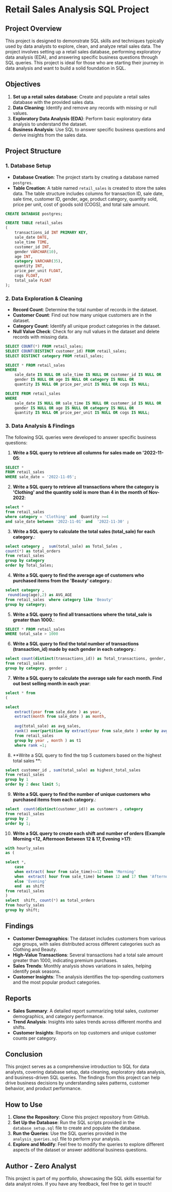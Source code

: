 # Retail Sales Analysis SQL Project

## Project Overview
This project is designed to demonstrate SQL skills and techniques typically used by data analysts to explore, clean, and analyze retail sales data. The project involves setting up a retail sales database, performing exploratory data analysis (EDA), and answering specific business questions through SQL queries. This project is ideal for those who are starting their journey in data analysis and want to build a solid foundation in SQL.

## Objectives

1. **Set up a retail sales database**: Create and populate a retail sales database with the provided sales data.
2. **Data Cleaning**: Identify and remove any records with missing or null values.
3. **Exploratory Data Analysis (EDA)**: Perform basic exploratory data analysis to understand the dataset.
4. **Business Analysis**: Use SQL to answer specific business questions and derive insights from the sales data.

## Project Structure

### 1. Database Setup

- **Database Creation**: The project starts by creating a database named `postgres`.
- **Table Creation**: A table named `retail_sales` is created to store the sales data. The table structure includes columns for transaction ID, sale date, sale time, customer ID, gender, age, product category, quantity sold, price per unit, cost of goods sold (COGS), and total sale amount.

```sql
CREATE DATABASE postgres;

CREATE TABLE retail_sales
(
    transactions_id INT PRIMARY KEY,
    sale_date DATE,	
    sale_time TIME,
    customer_id INT,	
    gender VARCHAR(10),
    age INT,
    category VARCHAR(35),
    quantity INT,
    price_per_unit FLOAT,	
    cogs FLOAT,
    total_sale FLOAT
);
```

### 2. Data Exploration & Cleaning

- **Record Count**: Determine the total number of records in the dataset.
- **Customer Count**: Find out how many unique customers are in the dataset.
- **Category Count**: Identify all unique product categories in the dataset.
- **Null Value Check**: Check for any null values in the dataset and delete records with missing data.

```sql
SELECT COUNT(*) FROM retail_sales;
SELECT COUNT(DISTINCT customer_id) FROM retail_sales;
SELECT DISTINCT category FROM retail_sales;

SELECT * FROM retail_sales
WHERE 
    sale_date IS NULL OR sale_time IS NULL OR customer_id IS NULL OR 
    gender IS NULL OR age IS NULL OR category IS NULL OR 
    quantity IS NULL OR price_per_unit IS NULL OR cogs IS NULL;

DELETE FROM retail_sales
WHERE 
    sale_date IS NULL OR sale_time IS NULL OR customer_id IS NULL OR 
    gender IS NULL OR age IS NULL OR category IS NULL OR 
    quantity IS NULL OR price_per_unit IS NULL OR cogs IS NULL;
```

### 3. Data Analysis & Findings

The following SQL queries were developed to answer specific business questions:

1. **Write a SQL query to retrieve all columns for sales made on '2022-11-05**:
```sql
SELECT *
FROM retail_sales
WHERE sale_date = '2022-11-05';
```

2. **Write a SQL query to retrieve all transactions where the category is 'Clothing' and the quantity sold is more than 4 in the month of Nov-2022**:
```sql
select *
from retail_sales 
where category = 'Clothing' and  Quantity >=4 
and sale_date between '2022-11-01' and  '2022-11-30' ;
```

3. **Write a SQL query to calculate the total sales (total_sale) for each category.**:
```sql
select category ,  sum(total_sale) as Total_Sales ,
count(*) as total_orders
from retail_sales
group by category
order by Total_Sales;
```

4. **Write a SQL query to find the average age of customers who purchased items from the 'Beauty' category.**:
```sql
select category ,
 round(avg(age),2) as AVG_AGE 
from retail_sales  where category like 'Beauty'
group by category;

```

5. **Write a SQL query to find all transactions where the total_sale is greater than 1000.**:
```sql
SELECT * FROM retail_sales
WHERE total_sale > 1000
```

6. **Write a SQL query to find the total number of transactions (transaction_id) made by each gender in each category.**:
```sql
select count(distinct(transactions_id)) as Total_transactions, gender, category
from retail_sales
group by category, gender ;

```

7. **Write a SQL query to calculate the average sale for each month. Find out best selling month in each year**:
```sql
select * from 
(

select 
	extract(year from sale_date ) as year,
	extract(month from sale_date ) as month,   
	
	avg(total_sale) as avg_sales, 
	rank() over(partition by extract(year from sale_date ) order by avg(total_sale) desc) as rank
	from retail_sales
	group by year , month ) as t1 
	where rank =1;

```

8. **Write a SQL query to find the top 5 customers based on the highest total sales **:
```sql
select customer_id , sum(total_sale) as highest_total_sales
from retail_sales
group by 1 
order by 2 desc limit 5;
```

9. **Write a SQL query to find the number of unique customers who purchased items from each category.**:
```sql
select  count(distinct(customer_id)) as customers , category
from retail_sales
group by 2
order by 1;
```

10. **Write a SQL query to create each shift and number of orders (Example Morning <12, Afternoon Between 12 & 17, Evening >17)**:
```sql
with hourly_sales
as (

select *,
	case
	when extract( hour from sale_time)<=12 then 'Morning'
	when  extract( hour from sale_time) between 12 and 17 then 'Afternoon'
	else 'Evening'
	end  as shift 
from retail_sales 
)
select  shift, count(*) as total_orders
from hourly_sales
group by shift;
```

## Findings

- **Customer Demographics**: The dataset includes customers from various age groups, with sales distributed across different categories such as Clothing and Beauty.
- **High-Value Transactions**: Several transactions had a total sale amount greater than 1000, indicating premium purchases.
- **Sales Trends**: Monthly analysis shows variations in sales, helping identify peak seasons.
- **Customer Insights**: The analysis identifies the top-spending customers and the most popular product categories.

## Reports

- **Sales Summary**: A detailed report summarizing total sales, customer demographics, and category performance.
- **Trend Analysis**: Insights into sales trends across different months and shifts.
- **Customer Insights**: Reports on top customers and unique customer counts per category.

## Conclusion

This project serves as a comprehensive introduction to SQL for data analysts, covering database setup, data cleaning, exploratory data analysis, and business-driven SQL queries. The findings from this project can help drive business decisions by understanding sales patterns, customer behavior, and product performance.

## How to Use

1. **Clone the Repository**: Clone this project repository from GitHub.
2. **Set Up the Database**: Run the SQL scripts provided in the `database_setup.sql` file to create and populate the database.
3. **Run the Queries**: Use the SQL queries provided in the `analysis_queries.sql` file to perform your analysis.
4. **Explore and Modify**: Feel free to modify the queries to explore different aspects of the dataset or answer additional business questions.

## Author - Zero Analyst

This project is part of my portfolio, showcasing the SQL skills essential for data analyst roles. If you have any feedback,  feel free to get in touch!

